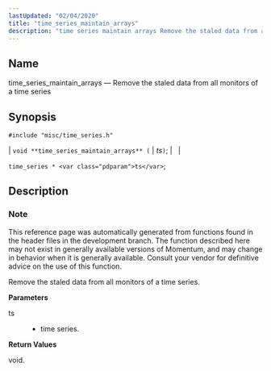 ```yaml
---
lastUpdated: "02/04/2020"
title: "time_series_maintain_arrays"
description: "time series maintain arrays Remove the staled data from all monitors of a time series void time series maintain arrays ts time series ts This reference page was automatically generated from functions found in the header files in the development branch The function described here may not exist in generally..."
---
```


<a name="apis.time_series_maintain_arrays"></a> 
## Name

time_series_maintain_arrays — Remove the staled data from all monitors of a time series

## Synopsis

`#include "misc/time_series.h"`

| `void **time_series_maintain_arrays** (` | <var class="pdparam">ts</var>`)`; |   |

`time_series * <var class="pdparam">ts</var>`;<a name="idp63823968"></a> 
## Description

### Note

This reference page was automatically generated from functions found in the header files in the development branch. The function described here may not exist in generally available versions of Momentum, and may change in behavior when it is generally available. Consult your vendor for definitive advice on the use of this function.

Remove the staled data from all monitors of a time series.

**<a name="idp63826848"></a> Parameters**

<dl class="variablelist">

<dt>ts</dt>

<dd>

- time series.

</dd>

</dl>

**<a name="idp63829552"></a> Return Values**

void.